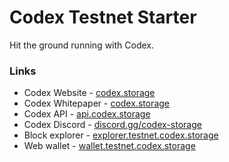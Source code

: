 # Codex Testnet Starter
Hit the ground running with Codex.

### Links
 - Codex Website - [codex.storage](https://codex.storage)
 - Codex Whitepaper - [codex.storage](https://codex.storage)
 - Codex API - [api.codex.storage](https://api.codex.storage)
 - Codex Discord - [discord.gg/codex-storage](https://discord.gg/codex-storage)
 - Block explorer - [explorer.testnet.codex.storage](https://explorer.testnet.codex.storage)
 - Web wallet - [wallet.testnet.codex.storage](https://wallet.testnet.codex.storage)

